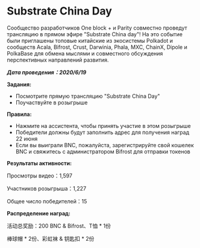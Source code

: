 # Substrate China Day

Сообщество разработчиков One block + и Parity совместно проведут трансляцию в прямом эфире "Substrate China day"! На это событие были приглашены топовые китайские из экосистемы Polkadot и сообществ Acala, Bifrost, Crust, Darwinia, Phala, MXC, ChainX, Dipole и PolkaBase для обмена мыслями и совместного обсуждения перспективных направлений развития.

***Дата проведения：2020/6/19***

**Задания:**
- Посмотрите прямую трансляцию "Substrate China Day"
- Поучаствуйте в розыгрыше

**Правила:**
- Нажмите на ассистента, чтобы принять участие в этом розыгрыше
- Победители должны будут заполнить адрес для получения наград 22 июня
- Если вы выиграли BNC, пожалуйста, зарегистрируйте свой кошелек BNC и свяжитесь с администратором Bifrost для отправки токенов

**Результаты активности:**

Просмотры видео：1,597

Участников розыгрыша：1,227

Общее число победителей：15

**Распределение наград:**

活动总奖励：200 BNC & Bifrost、T恤 * 1份

棒球帽 * 2份、彩虹袜 & 钥匙扣 * 2份

